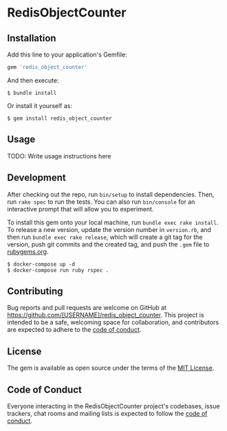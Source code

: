 # RedisObjectCounter

## Installation

Add this line to your application's Gemfile:

```ruby
gem 'redis_object_counter'
```

And then execute:

    $ bundle install

Or install it yourself as:

    $ gem install redis_object_counter

## Usage

TODO: Write usage instructions here

## Development

After checking out the repo, run `bin/setup` to install dependencies. Then, run `rake spec` to run the tests. You can also run `bin/console` for an interactive prompt that will allow you to experiment.

To install this gem onto your local machine, run `bundle exec rake install`. To release a new version, update the version number in `version.rb`, and then run `bundle exec rake release`, which will create a git tag for the version, push git commits and the created tag, and push the `.gem` file to [rubygems.org](https://rubygems.org).

    $ docker-compose up -d
    $ docker-compose run ruby rspec .

## Contributing

Bug reports and pull requests are welcome on GitHub at https://github.com/[USERNAME]/redis_object_counter. This project is intended to be a safe, welcoming space for collaboration, and contributors are expected to adhere to the [code of conduct](https://github.com/[USERNAME]/redis_object_counter/blob/master/CODE_OF_CONDUCT.md).

## License

The gem is available as open source under the terms of the [MIT License](https://opensource.org/licenses/MIT).

## Code of Conduct

Everyone interacting in the RedisObjectCounter project's codebases, issue trackers, chat rooms and mailing lists is expected to follow the [code of conduct](https://github.com/[USERNAME]/redis_object_counter/blob/master/CODE_OF_CONDUCT.md).

